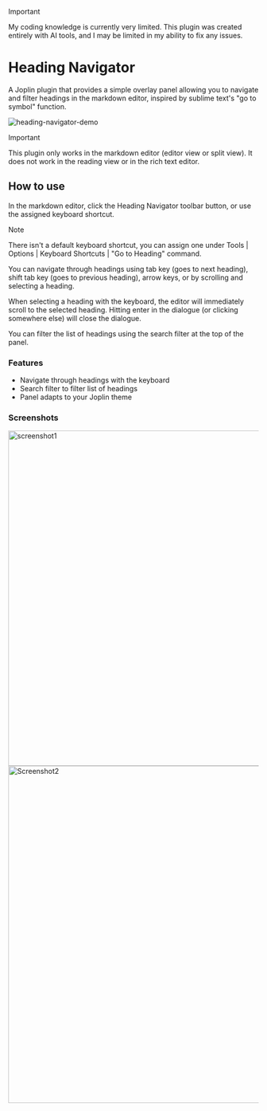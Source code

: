 > [!important]
> My coding knowledge is currently very limited. This plugin was created entirely with AI tools, and I may be limited in my ability to fix any issues.

# Heading Navigator

A Joplin plugin that provides a simple overlay panel allowing you to navigate and filter headings in the markdown editor, inspired by sublime text's "go to symbol" function.

![heading-navigator-demo](https://github.com/user-attachments/assets/fb0239fe-42a3-4f44-b61b-5fb8ecf7a2ef)

> [!important]
> This plugin only works in the markdown editor (editor view or split view). It does not work in the reading view or in the rich text editor.

## How to use

In the markdown editor, click the Heading Navigator toolbar button, or use the assigned keyboard shortcut.

> [!note]
> There isn't a default keyboard shortcut, you can assign one under Tools | Options | Keyboard Shortcuts | "Go to Heading" command.

You can navigate through headings using tab key (goes to next heading), shift tab key (goes to previous heading), arrow keys, or by scrolling and selecting a heading.

When selecting a heading with the keyboard, the editor will immediately scroll to the selected heading. Hitting enter in the dialogue (or clicking somewhere else) will close the dialogue.

You can filter the list of headings using the search filter at the top of the panel.

### Features

- Navigate through headings with the keyboard
- Search filter to filter list of headings
- Panel adapts to your Joplin theme

### Screenshots

<img width="673" alt="screenshot1" src="https://github.com/user-attachments/assets/5b026bb7-48e3-43ed-8157-bf07720b6c2d" />

<img width="677" alt="Screenshot2" src="https://github.com/user-attachments/assets/0ba7b41f-5de7-43ba-9cf1-652dd6c78991" />


